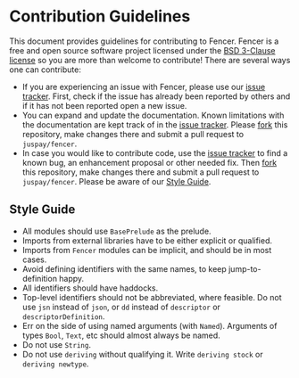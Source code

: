# Contribution Guidelines

This document provides guidelines for contributing to Fencer. Fencer
is a free and open source software project licensed under the
[BSD 3-Clause license](LICENSE) so you are more than welcome to
contribute! There are several ways one can contribute:

- If you are experiencing an issue with Fencer, please use our
  [issue tracker](https://github.com/juspay/fencer/issues). First,
  check if the issue has already been reported by others and if it has
  not been reported open a new issue.
- You can expand and update the documentation. Known limitations with
  the documentation are kept track of in the
  [issue tracker](https://github.com/juspay/fencer/issues). Please
  [fork][1] this repository, make changes there and submit a pull request
  to `juspay/fencer`.
- In case you would like to contribute code, use the
  [issue tracker](https://github.com/juspay/fencer/issues) to find a
  known bug, an enhancement proposal or other needed fix. Then
  [fork][1] this repository, make changes there and submit a pull
  request to `juspay/fencer`. Please be aware of our
  [Style Guide](#style-guide).


## Style Guide

* All modules should use `BasePrelude` as the prelude.
* Imports from external libraries have to be either explicit or
  qualified.
* Imports from `Fencer` modules can be implicit, and should be in most
  cases.
* Avoid defining identifiers with the same names, to keep
  jump-to-definition happy.
* All identifiers should have haddocks.
* Top-level identifiers should not be abbreviated, where feasible. Do
  not use `jsn` instead of `json`, or `dd` instead of `descriptor` or
  `descriptorDefinition`.
* Err on the side of using named arguments (with `Named`). Arguments
  of types `Bool`, `Text`, etc should almost always be named.
* Do not use `String`.
* Do not use `deriving` without qualifying it. Write `deriving stock`
  or `deriving newtype`.


[1]: https://help.github.com/en/github/getting-started-with-github/fork-a-repo
